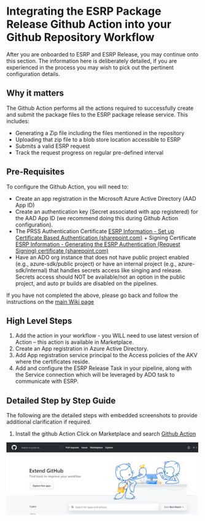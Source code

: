 # Integrating the ESRP Package Release Github Action into your Github Repository  Workflow
After you are onboarded to ESRP and ESRP Release, you may continue onto this section.
The information here is deliberately detailed, if you are experienced in the process you may wish to pick out the pertinent configuration details.

## Why it matters
The Github Action performs all the actions required to successfully create and submit the package files to the ESRP package release service. This includes:
- Generating a Zip file including the files mentioned in the repository
- Uploading that zip file to a blob store location accessible to ESRP
- Submits a valid ESRP request 
- Track the request progress on regular pre-defined interval

## Pre-Requisites 
To configure the Github Action, you will need to:
- Create an app registration in the Microsoft Azure Active Directory (AAD App ID) 
- Create an authentication key (Secret associated with app registered) for the AAD App ID (we recommend doing this during Github Action configuration).
- The PRSS Authentication Certificate [ESRP Information - Set up Certificate Based Authentication (sharepoint.com)](https://microsoft.sharepoint.com/teams/prss/esrp/info/ESRP%20Onboarding%20Wiki/Set%20up%20Certificate%20Based%20Authentication.aspx) + Signing Certificate [ESRP Information - Generating the ESRP Authentication (Request Signing) certificate (sharepoint.com)](https://microsoft.sharepoint.com/teams/prss/esrp/info/ESRP%20Onboarding%20Wiki/Generating%20the%20ESRP%20Authentication%20(Request%20Signing)%20certificate.aspx)
- Have an ADO org instance that does not have public project enabled (e.g., azure-sdk/public project) or have an internal project (e.g., azure-sdk/internal) that handles secrets access like singing and release. Secrets access should NOT be available/not an option in the public project, and auto pr builds are disabled on the pipelines.
 
If you have not completed the above, please go back and follow the instructions on the [main Wiki page](https://microsoft.sharepoint.com/teams/prss/esrp/info/ESRP%20Onboarding%20Wiki/ESRP%20Onboarding%20Guide%20Wiki.aspx)

## ​High Level Steps
1. Add the action in your workflow - you WILL need to use latest version of  Action – this action is available in Marketplace. 
2. Create an App registration in Azure Active Directory. 
3. Add App registration service principal to the Access policies of the AKV where the certificates reside. 
4. Add and configure the ESRP Release Task in your pipeline, along with the Service connection which will be leveraged by ADO task to communicate with ESRP.	


## Detailed Step by Step Guide 
The following are the detailed steps with embedded screenshots to provide additional clarification if required.  
1. Install the github Action 
Click on Marketplace and search [Github Action](https://github.com/marketplace/actions/test-action-solution)

<img width="500" alt="Marketplace" src="Screenshots/Marketplace.png">
